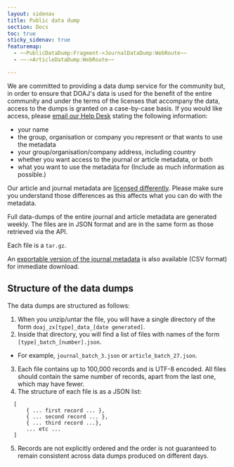 ```yaml
---
layout: sidenav
title: Public data dump
section: Docs
toc: true
sticky_sidenav: true
featuremap: 
  - ~~PublicDataDump:Fragment->JournalDataDump:WebRoute~~
  - ~~->ArticleDataDump:WebRoute~~

---
```


We are committed to providing a data dump service for the community but, in order to ensure that DOAJ's data is used for the benefit of the entire community and under the terms of the licenses that accompany the data, access to the dumps is granted on a case-by-case basis. If you would like access, please [email our Help Desk](mailto:helpdesk@doaj.org) stating the following information:

- your name
- the group, organisation or company you represent or that wants to use the metadata
- your group/organisation/company address, including country 
- whether you want access to the journal or article metadata, or both
- what you want to use the metadata for (Include as much information as possible.)

Our article and journal metadata are [licensed differently](https://doaj.org/terms/). Please make sure you understand those differences as this affects what you can do with the metadata.

Full data-dumps of the entire journal and article metadata are generated weekly. The files are in JSON format and are in the same form as those retrieved via the API.

Each file is a `tar.gz`.

An [exportable version of the journal metadata](/csv) is also available (CSV format) for immediate download.

## Structure of the data dumps

The data dumps are structured as follows:

1. When you unzip/untar the file, you will have a single directory of the form `doaj_zx[type]_data_[date generated]`.
2. Inside that directory, you will find a list of files with names of the form `[type]_batch_[number].json`.
  - For example, `journal_batch_3.json` or `article_batch_27.json`.
3. Each file contains up to 100,000 records and is UTF-8 encoded. All files should contain the same number of records, apart from the last one, which may have fewer.
4. The structure of each file is as a JSON list:
  ```
    [
        { ... first record ... },
        { ... second record ... },
        { ... third record ...},
        ... etc ...
    ]
  ```
5. Records are not explicitly ordered and the order is not guaranteed to remain consistent across data dumps produced on different days.
